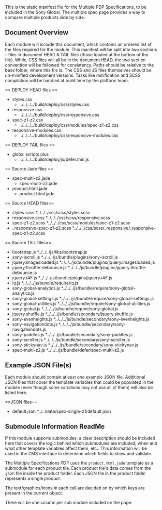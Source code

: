 This is the static manifest file for the Multiple PDP Specifications, to be included in the Sony Global.
The multiple spec page provides a way to compare multiple products side by side.


Document Overview
-----------------

Each module will include this document, which contains an ordered list of the files required for the module. This manifest will be split into two sections - files in document HEAD & TAIL files (those loaded at the bottom of the file). While, CSS files will all be in the document HEAD, the two section convention will be followed for consistency. Paths should be relative to the base folder, where this file is. The CSS and JS files themselves should be un-minified development versions. Tasks like minification and SCSS compilation will be handled at build time by the platform team.

== DEPLOY HEAD files ==
* styles.css
    * ../../../../build/deploy/css/styles.css
* responsive.css
    * ../../../../build/deploy/css/responsive.css
* spec-z1-z2.css
    * ../../../../build/deploy/css/modules/spec-z1-z2.css
* responsive-modules.css
    * ../../../../build/deploy/css/responsive-modules.css

== DEPLOY TAIL files ==
* global scripts plus
    * ../../../../build/deploy/js/defer.min.js

== Source Jade files ==
* spec-multi-z2.jade
    * spec-multi-z2.jade
* product.html.jade
    * product.html.jade

== Source HEAD files==

* styles.scss
    *../../../css/scss/styles.scss
* responsive.scss
    *../../../css/scss/responsive.scss
* spec-z1-z2.scss
    *../../../css/scss/modules/spec-z1-z2.scss
* \_responsive-spec-z1-z2.scss
    *../../../css/scss/_responsive/_responsive-spec-z1-z2.scss


== Source TAIL files==

* bootstrap.js
    *../../../js/libs/bootstrap.js
* sony-iscroll.js
    *../../../js/bundle/plugins/sony-iscroll.js
* jquery.imagesloaded.js
    *../../../js/bundle/plugins/jquery.imagesloaded.js
* jquery.throttle-debounce.js
    *../../../js/bundle/plugins/jquery.throttle-debounce.js
* jquery.rAF.js
    *../../../js/bundle/plugins/jquery.rAF.js
* iq.js
    *../../../js/bundle/require/iq.js
* sony-global-analytics.js
    *../../../js/bundle/require/sony-global-analytics.js
* sony-global-settings.js
    *../../../js/bundle/require/sony-global-settings.js
* sony-global-utilities.js
    *../../../js/bundle/require/sony-global-utilities.js
* sony-global.js
    *../../../js/bundle/require/sony-global.js
* jquery.shuffle.js
    *../../../js/bundle/secondary/jquery.shuffle.js
* sony-evenheights.js
    *../../../js/bundle/secondary/sony-evenheights.js
* sony-navigationdots.js
    *../../../js/bundle/secondary/sony-navigationdots.js
* sony-paddles.js
    *../../../js/bundle/secondary/sony-paddles.js
* sony-scroller.js
    *../../../js/bundle/secondary/sony-scroller.js
* sony-stickynav.js
    *../../../js/bundle/secondary/sony-stickynav.js
* spec-multi-z2.js
    *../../../js/bundle/defer/spec-multi-z2.js




Example JSON File(s)
--------------------

Each module should contain atleast one example JSON file. Additional JSON files that cover the template variables that could be populated in the module (even though some variations may not use all of them) will also be listed here.

==JSON files==

* default.json
    *../../data/spec-single-z1/default.json





Submodule Information ReadMe
----------------------------

If this module supports submodules, a clear description should be included here that covers the logic behind which submodules are included, when and what other template variables affect them, etc.. This information will be used in the CMS interface to determine which fields to show and validate.

The Multiple Specifications PDP uses the `product.html.jade` template as a submodule for each product tile. Each product tile's data comes from the .json file inside the product folder. Each JSON file in the product folder represents a single product.

The text/graphics/icons in each cell are decided on by which keys are present in the current object.

There will be one column per sub module included on the page.

